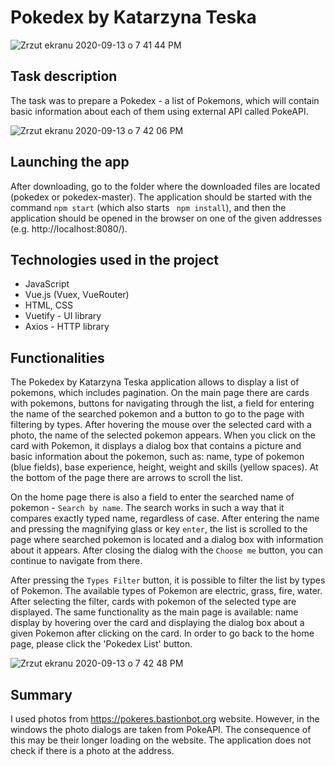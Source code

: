 # Pokedex by Katarzyna Teska

![Zrzut ekranu 2020-09-13 o 7 41 44 PM](https://user-images.githubusercontent.com/63778196/93024777-28e54f80-f5f9-11ea-836f-e037d444f43a.png)


## Task description

The task was to prepare a Pokedex - a list of Pokemons, which will contain basic information about each of them using external API called PokeAPI.

![Zrzut ekranu 2020-09-13 o 7 42 06 PM](https://user-images.githubusercontent.com/63778196/93024781-369ad500-f5f9-11ea-9828-ebd662e94383.png)

## Launching the app

After downloading, go to the folder where the downloaded files are located (pokedex or pokedex-master). The application should be started with the command ```npm start``` (which also starts ``` npm install```), and then the application should be opened in the browser on one of the given addresses (e.g. http://localhost:8080/).

## Technologies used in the project

*  JavaScript
*  Vue.js (Vuex, VueRouter)
*  HTML, CSS
*  Vuetify - UI library
*  Axios - HTTP library

## Functionalities

The Pokedex by Katarzyna Teska application allows to display a list of pokemons,
which includes pagination. On the main page there are cards with pokemons,
buttons for navigating through the list, a field for entering the name of the searched pokemon
and a button to go to the page with filtering by types.
After hovering the mouse over the selected card with a photo, the name of the selected pokemon appears. 
When you click on the card with Pokemon, it displays
a dialog box that contains a picture and basic information about the pokemon,
such as: name, type of pokemon (blue fields), base experience,
height, weight and skills (yellow spaces). At the bottom of the page there are arrows to
scroll the list.

On the home page there is also a field to enter the searched name of
pokemon - ```Search by name```. The search works in such a way that it compares exactly
typed name, regardless of case. After entering the name and pressing the magnifying glass or
key ```enter```, the list is scrolled to the page where searched pokemon is located
and a dialog box with information about it appears.
After closing the dialog with the ```Choose me``` button, you can continue to navigate from there.


After pressing the ```Types Filter``` button, it is possible to filter the list by
types of Pokemon. The available types of Pokemon are electric, grass, fire,
water. After selecting the filter, cards with pokemon of the selected type are displayed.
The same functionality as the main page is available: name display
by hovering over the card and displaying the dialog box
about a given Pokemon after clicking on the card. In order to go back to the home page, please
click the 'Pokedex List' button.

![Zrzut ekranu 2020-09-13 o 7 42 48 PM](https://user-images.githubusercontent.com/63778196/93024793-4fa38600-f5f9-11ea-984f-c24bcfe58de6.png)

## Summary

I used photos from https://pokeres.bastionbot.org website. However, in the windows
the photo dialogs are taken from PokeAPI. The consequence of this may be their longer loading on the website.
The application does not check if there is a photo at the address.

